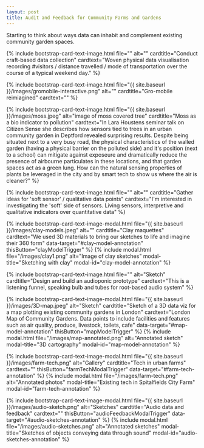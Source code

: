 ```yaml
---
layout: post
title: Audit and Feedback for Community Farms and Gardens
---
```


Starting to think about ways data can inhabit and complement existing community garden spaces.

{% include bootstrap-card-text-image.html file="" alt="" cardtitle="Conduct craft-based data collection" cardtext="Woven physical data visualisation recording #visitors / distance travelled / mode of transportation over the course of a typical weekend day." %}

{% include bootstrap-card-text-image.html file="{{ site.baseurl }}/images/gromobile-interactive.png" alt="" cardtitle="Gro-mobile reimiagined" cardtext="" %}

{% include bootstrap-card-text-image.html file="{{ site.baseurl }}/images/moss.jpeg" alt="image of moss covered tree" cardtitle="Moss as a bio indicator to pollution" cardtext="In Lara Houstens seminar talk on Citizen Sense she describes how sensors tied to trees in an urban community garden in Deptford revealed surprising results. Despite being situated next to a very busy road, the physical characteristics of the walled garden (having a physical barrier on the polluted side) and it's position (next to a school) can mitigate against exposeure and dramatically reduce the presence of airbourne particulates in these locations, and that garden spaces act as a green lung.  How can the natural sensing properties of plants be leveraged in the city and by smart tech to show us where the air is cleaner?" %}

{% include bootstrap-card-text-image.html file="" alt="" cardtitle="Gather ideas for 'soft sensor' / qualitative data points" cardtext="I'm interested in investigating the 'soft' side of sensors. Living sensors, interpretive and qualitative indicators over quantitative data" %}

{% include bootstrap-card-text-image-modal.html file="{{ site.baseurl }}/images/clay-models.jpeg" alt="" cardtitle="Clay maquettes" cardtext="We used 3D materials to bring our sketches to life and imagine their 360 form" data-target="#clay-model-annotation" thisButton="clayModelTrigger" %}
{% include modal.html file="/images/clay1.png" alt="Image of clay sketches" modal-title="Sketching with clay" modal-id="clay-model-annotation" %}


{% include bootstrap-card-text-image.html file="" alt="Sketch" cardtitle="Design and build an audioponic prototype" cardtext="This is a listening funnel, speaking bulb and tubes for root-based audio system" %}

{% include bootstrap-card-text-image-modal.html file="{{ site.baseurl }}/images/3D-map.jpeg" alt="Sketch" cardtitle="Sketch of a 3D data viz for a map plotting existing community gardens in London" cardtext="London Map of Community Gardens. Data points to include facilities and features such as air quality, produce, livestock, toilets, cafe"  data-target="#map-model-annotation" thisButton="mapModelTrigger" %}
{% include modal.html file="/images/map-annotated.png" alt="Annotated sketch" modal-title="3D cartography" modal-id="map-model-annotation" %}

{% include bootstrap-card-text-image-modal.html file="{{ site.baseurl }}/images/farm-tech.png" alt="Gallery" cardtitle="Tech in urban farms" cardtext="" thisButton="farmTechModalTrigger" data-target="#farm-tech-annotation" %}
{% include modal.html file="/images/farm-tech.png" alt="Annotated photos" modal-title="Existing tech in Spitalfields City Farm" modal-id="farm-tech-annotation" %}

{% include bootstrap-card-text-image-modal.html file="{{ site.baseurl }}/images/audio-sketch.png" alt="Sketches" cardtitle="Audio data and feedback" cardtext="" thisButton="audioFeedbackModalTrigger" data-target="#audio-sketches-annotation"  %}
{% include modal.html file="/images/audio-sketches.png" alt="Annotated sketches" modal-title="Sketches of objects conveying data through sound" modal-id="audio-sketches-annotation" %}
